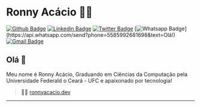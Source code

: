 # Ronny Acácio :man_technologist:

[![Github Badge](https://img.shields.io/badge/-Github-000?style=flat-square&logo=Github&logoColor=white&link=https://github.com/ronnyacacio)](https://github.com/ronnyacacio)
[![Linkedin Badge](https://img.shields.io/badge/-LinkedIn-blue?style=flat-square&logo=Linkedin&logoColor=white&link=https://www.linkedin.com/in/ronnyacacio/)](https://www.linkedin.com/in/ronnyacacio/)
[![Twitter Badge](https://img.shields.io/badge/-Twitter-1ca0f1?style=flat-square&labelColor=1ca0f1&logo=twitter&logoColor=white&link=https://twitter.com/ronnyacacio)](https://twitter.com/ronnyacacio)
[![Whatsapp Badge](https://img.shields.io/badge/-Whatsapp-4CA143?style=flat-square&labelColor=4CA143&logo=whatsapp&logoColor=white&link=https://api.whatsapp.com/send?phone=5585992681698&text=Olá!)](https://api.whatsapp.com/send?phone=5585992681698&text=Olá!)
[![Gmail Badge](https://img.shields.io/badge/-Gmail-c14438?style=flat-square&logo=Gmail&logoColor=white&link=mailto:ronnyacacio27@gmail.com)](mailto:ronnyacacio27@gmail.com)

## Olá 👋

Meu nome é Ronny Acácio, Graduando em Ciências da Computação pela Universidade Federald o Ceará - UFC e apaixonado por tecnologia!

> :man_technologist: [ronnyacacio.dev](ronnyacaciodev.netlify.app/)

---
